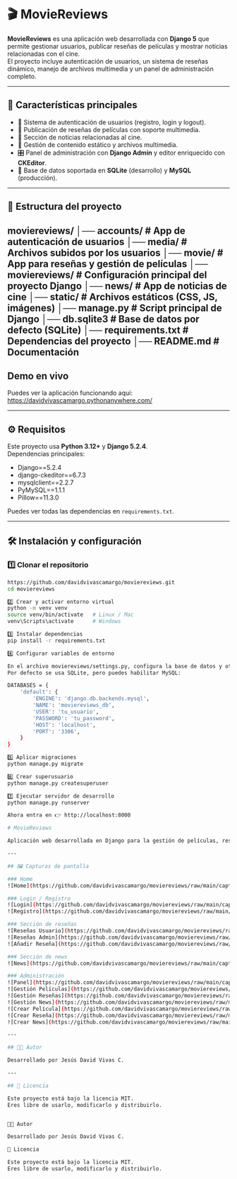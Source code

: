 # 🎬 MovieReviews

**MovieReviews** es una aplicación web desarrollada con **Django 5** que permite gestionar usuarios, publicar reseñas de películas y mostrar noticias relacionadas con el cine.  
El proyecto incluye autenticación de usuarios, un sistema de reseñas dinámico, manejo de archivos multimedia y un panel de administración completo.

---

## 🚀 Características principales

- 🔐 Sistema de autenticación de usuarios (registro, login y logout).
- 📝 Publicación de reseñas de películas con soporte multimedia.
- 📰 Sección de noticias relacionadas al cine.
- 📂 Gestión de contenido estático y archivos multimedia.
- 🎛️ Panel de administración con **Django Admin** y editor enriquecido con **CKEditor**.
- 💾 Base de datos soportada en **SQLite** (desarrollo) y **MySQL** (producción).

---

## 📂 Estructura del proyecto
moviereviews/
│── accounts/ # App de autenticación de usuarios
│── media/ # Archivos subidos por los usuarios
│── movie/ # App para reseñas y gestión de películas
│── moviereviews/ # Configuración principal del proyecto Django
│── news/ # App de noticias de cine
│── static/ # Archivos estáticos (CSS, JS, imágenes)
│── manage.py # Script principal de Django
│── db.sqlite3 # Base de datos por defecto (SQLite)
│── requirements.txt # Dependencias del proyecto
│── README.md # Documentación
---

## Demo en vivo

Puedes ver la aplicación funcionando aquí:  
https://davidvivascamargo.pythonanywhere.com/

---

## ⚙️ Requisitos

Este proyecto usa **Python 3.12+** y **Django 5.2.4**.  
Dependencias principales:

- Django==5.2.4
- django-ckeditor==6.7.3
- mysqlclient==2.2.7
- PyMySQL==1.1.1
- Pillow==11.3.0

Puedes ver todas las dependencias en `requirements.txt`.

---

## 🛠️ Instalación y configuración

### 1️⃣ Clonar el repositorio
```bash
https://github.com/davidvivascamargo/moviereviews.git
cd moviereviews

2️⃣ Crear y activar entorno virtual
python -m venv venv
source venv/bin/activate   # Linux / Mac
venv\Scripts\activate      # Windows

3️⃣ Instalar dependencias
pip install -r requirements.txt

4️⃣ Configurar variables de entorno

En el archivo moviereviews/settings.py, configura la base de datos y otras variables.
Por defecto se usa SQLite, pero puedes habilitar MySQL:

DATABASES = {
    'default': {
        'ENGINE': 'django.db.backends.mysql',
        'NAME': 'moviereviews_db',
        'USER': 'tu_usuario',
        'PASSWORD': 'tu_password',
        'HOST': 'localhost',
        'PORT': '3306',
    }
}

5️⃣ Aplicar migraciones
python manage.py migrate

6️⃣ Crear superusuario
python manage.py createsuperuser

7️⃣ Ejecutar servidor de desarrollo
python manage.py runserver

Ahora entra en 👉 http://localhost:8000

# MovieReviews

Aplicación web desarrollada en Django para la gestión de películas, reseñas y noticias.

---

## 🖼️ Capturas de pantalla

### Home
![Home](https://github.com/davidvivascamargo/moviereviews/raw/main/capturas/home.png)

### Login / Registro
![Login](https://github.com/davidvivascamargo/moviereviews/raw/main/capturas/Login.png)
![Registro](https://github.com/davidvivascamargo/moviereviews/raw/main/capturas/Registro.png)

### Sección de reseñas
![Reseñas Usuario](https://github.com/davidvivascamargo/moviereviews/raw/main/capturas/seccion_resenas_user.png)
![Reseñas Admin](https://github.com/davidvivascamargo/moviereviews/raw/main/capturas/seccion_resenas_admin.png)
![Añadir Reseña](https://github.com/davidvivascamargo/moviereviews/raw/main/capturas/seccion_add_resenas.png)

### Sección de news
![News](https://github.com/davidvivascamargo/moviereviews/raw/main/capturas/seccion_news.png)

### Administración
![Panel](https://github.com/davidvivascamargo/moviereviews/raw/main/capturas/panel.png)
![Gestión Películas](https://github.com/davidvivascamargo/moviereviews/raw/main/capturas/gestion_peliculas.png)
![Gestión Reseñas](https://github.com/davidvivascamargo/moviereviews/raw/main/capturas/gestion_resenas.png)
![Gestión News](https://github.com/davidvivascamargo/moviereviews/raw/main/capturas/gestion_news.png)
![Crear Película](https://github.com/davidvivascamargo/moviereviews/raw/main/capturas/creacion_pelicula.png)
![Crear Reseña](https://github.com/davidvivascamargo/moviereviews/raw/main/capturas/creacion_resena.png)
![Crear News](https://github.com/davidvivascamargo/moviereviews/raw/main/capturas/creacion_news.png)

---

## 👨‍💻 Autor

Desarrollado por Jesús David Vivas C.

---

## 📜 Licencia

Este proyecto está bajo la licencia MIT.
Eres libre de usarlo, modificarlo y distribuirlo.


👨‍💻 Autor

Desarrollado por Jesús David Vivas C.

📜 Licencia

Este proyecto está bajo la licencia MIT.
Eres libre de usarlo, modificarlo y distribuirlo.
